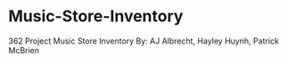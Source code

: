 # Music-Store-Inventory
362 Project Music Store Inventory
By: AJ Albrecht, Hayley Huynh, Patrick McBrien
